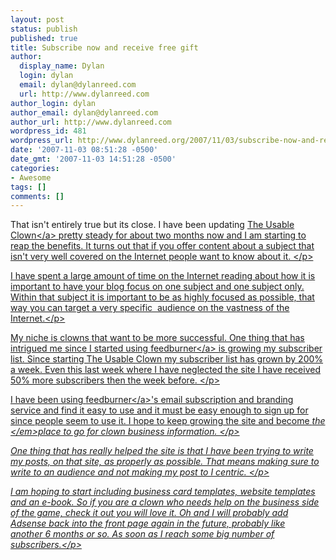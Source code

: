 ```yaml
---
layout: post
status: publish
published: true
title: Subscribe now and receive free gift
author:
  display_name: Dylan
  login: dylan
  email: dylan@dylanreed.com
  url: http://www.dylanreed.com
author_login: dylan
author_email: dylan@dylanreed.com
author_url: http://www.dylanreed.com
wordpress_id: 481
wordpress_url: http://www.dylanreed.org/2007/11/03/subscribe-now-and-receive-free-gift/
date: '2007-11-03 08:51:28 -0500'
date_gmt: '2007-11-03 14:51:28 -0500'
categories:
- Awesome
tags: []
comments: []
---
```

<p>That isn't entirely true but its close. I have been updating <a href="http:&#47;&#47;www.clownusability.com">The Usable Clown<&#47;a> pretty steady for about two months now and I am starting to reap the benefits. It turns out that if you offer content about a subject that isn't very well covered on the Internet people want to know about it. <&#47;p>
<p>I have spent a large amount of time on the Internet reading about how it is important to have your blog focus on one subject and one subject only. Within that subject it is important to be as highly focused as possible, that way you can target a very specific&nbsp; audience on the vastness of the Internet.<&#47;p>
<p>My niche is clowns that want to be more successful. One thing that has intrigued me since I started using <a href="http:&#47;&#47;www.feedburner.com">feedburner<&#47;a> is growing my subscriber list. Since starting The Usable Clown my subscriber list has grown by 200% a week. Even this last week where I have neglected the site I have received 50% more subscribers then the week before. <&#47;p>
<p>I have been using <a href="http:&#47;&#47;www.feedburner.com">feedburner<&#47;a>'s email subscription and branding service and find it easy to use and it must be easy enough to sign up for since people seem to use it. I hope to keep growing the site and become <em>the <&#47;em>place to go for clown business information. <&#47;p>
<p>One thing that has really helped the site is that I have been trying to write my posts, on that site, as properly as possible. That means making sure to write to an audience and not making my post to I centric. <&#47;p>
<p>I am hoping to start including business card templates, website templates and an e-book. So if you are a clown who needs help on the business side of the game, check it out you will love it. Oh and I will probably add Adsense back into the front page again in the future, probably like another&nbsp;6 months or so. As soon as I reach some big number of subscribers.<&#47;p></p>
